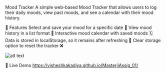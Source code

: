 Mood Tracker 
A simple web-based Mood Tracker that allows users to log their daily moods, view past moods, and see a calendar with their mood history.

🚀 Features
Select and save your mood for a specific date 📅
View mood history in a list format 📜
Interactive mood calendar with saved moods 🗓️
Data is stored in localStorage, so it remains after refreshing 🔄
Clear storage option to reset the tracker ❌


![alt text](<Mood Tracker - Personal - Microsoft​ Edge 18-03-2025 18_51_24.png>)

🔗 Live Demo
https://visheshkakadiya.github.io/MasterjiAssig_01/